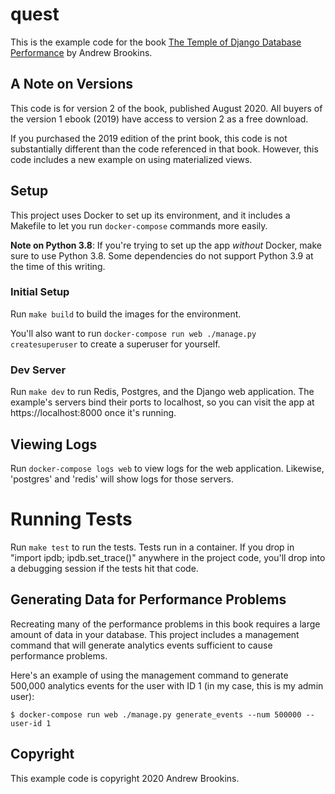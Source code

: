 # quest

This is the example code for the book [The Temple of Django Database Performance](https://spellbookpress.com/books/temple-of-django-database-performance/) by Andrew Brookins.

## A Note on Versions

This code is for version 2 of the book, published August 2020. All buyers of the version 1 ebook (2019) have access to version 2 as a free download.

If you purchased the 2019 edition of the print book, this code is not substantially different than the code referenced in that book. However, this code includes a new example on using materialized views.

## Setup

This project uses Docker to set up its environment, and it includes a Makefile to let you run `docker-compose` commands more easily.

**Note on Python 3.8**: If you're trying to set up the app _without_ Docker, make sure to use Python 3.8. Some dependencies do not support Python 3.9 at the time of this writing.

### Initial Setup

Run `make build` to build the images for the environment.

You'll also want to run `docker-compose run web ./manage.py createsuperuser` to create a superuser for yourself.

### Dev Server

Run `make dev` to run Redis, Postgres, and the Django web application. The example's servers bind their ports to localhost, so you can visit the app at https://localhost:8000 once it's running.

## Viewing Logs

Run `docker-compose logs web` to view logs for the web application. Likewise, 'postgres' and 'redis' will show logs for those servers.

# Running Tests

Run `make test` to run the tests. Tests run in a container. If you drop in "import ipdb; ipdb.set_trace()" anywhere in the project code, you'll drop into a debugging session if the tests hit that code.

## Generating Data for Performance Problems

Recreating many of the performance problems in this book requires a large amount of data in your database. This project includes a management command that will generate analytics events sufficient to cause performance problems.

Here's an example of using the management command to generate 500,000 analytics events for the user with
ID 1 (in my case, this is my admin user):

    $ docker-compose run web ./manage.py generate_events --num 500000 --user-id 1

## Copyright

This example code is copyright 2020 Andrew Brookins.
